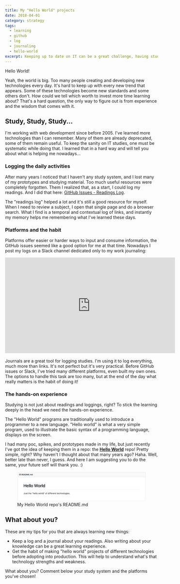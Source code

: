 ```yaml
---
title: My "Hello World" projects
date: 2018-04-01
category: strategy
tags:
  - learning
  - github
  - log
  - journaling
  - hello-world
excerpt: Keeping up to date on IT can be a great challenge, having study systems comes very handy.
---
```


Hello World!

Yeah, the world is big. Too many people creating and developing new technologies every day. It's hard to keep up with every new trend that appears. Some of these technologies become new standards and some others don't. How could we tell which worth to invest more time learning about? That's a hard question, the only way to figure out is from experience and the wisdom that comes with it.

## Study, Study, Study...

I'm working with web development since before 2005. I've learned more technologies than I can remember. Many of them are already deprecated, some of them remain useful. To keep the sanity on IT studies, one must be systematic while doing that. I learned that in a hard way and will tell you about what is helping me nowadays...

### Logging the daily activities

After many years I noticed that I haven't any study system, and I lost many of my prototypes and studying material. Too much useful resources were completely forgotten. Them I realized that, as a start, I could log my readings. And I did that here: [GitHub Issues - Readings Log](https://github.com/bernardodiasc/readings/issues/1).

The "readings log" helped a lot and it's still a good resource for myself. When I need to review a subject, I open that single page and do a browser search. What I find is a temporal and contextual log of links, and instantly my memory helps me remembering what I've learned these days.

### Platforms and the habit

Platforms offer easier or harder ways to input and consume information, the GitHub issues seemed like a good option for me at that time. Nowadays I post my logs on a Slack channel dedicated only to my work journaling:

<iframe width="560" height="315" src="https://www.youtube.com/embed/dnzE9ip5U04?rel=0" frameborder="0" allow="encrypted-media" allowfullscreen></iframe>

Journals are a great tool for logging studies. I'm using it to log everything, much more than links. It's not perfect but it's very practical. Before GitHub issues or Slack, I've tried many different platforms, even built my own ones. The options to handle this task are too many, but at the end of the day what really matters is the habit of doing it!

### The hands-on experience

Studying is not just about readings and loggings, right? To stick the learning deeply in the head we need the hands-on experience.

The "Hello World" programs are traditionally used to introduce a programmer to a new language. "Hello world" is what a very simple program, used to illustrate the basic syntax of a programming language, displays on the screen.

I had many poc, spikes, and prototypes made in my life, but just recently I've got the idea of keeping them in a repo: the [**Hello World**](https://github.com/bernardodiasc/hello-world) repo! Pretty simple, right? Why haven't I thought about that many years ago? Haha. Well, better late than never, I guess. And here I am suggesting you to do the same, your future self will thank you. :)

<figure>
  <img alt="My Hello World repo's README.md" src="/content/posts/2018-04-01-my-hello-world-projects/hello-world-repo.png" />
  <figcaption>My Hello World repo's README.md</figcaption>
</figure>

## What about you?

These are my tips for you that are always learning new things:

- Keep a log and a journal about your readings. Also writing about your knowledge can be a great learning experience.
- Get the habit of making "hello world" projects of different technologies before adopting into production. This will help to understand what's that technology strengths and weakness.

What about you? Comment below your study system and the platforms you've chosen!

